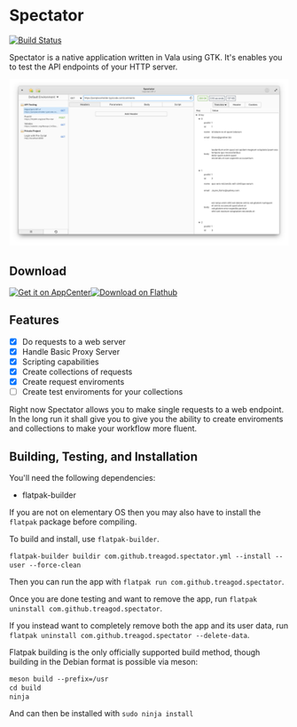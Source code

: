 
# Spectator
[![Build Status](https://travis-ci.com/treagod/spectator.svg?branch=main)](https://travis-ci.com/treagod/spectator)

Spectator is a native application written in Vala using GTK. It's enables you to test the
API endpoints of your HTTP server.

![Screenshot GET JSON](screenshots/screenshot1.png)

## Download

<a href="https://appcenter.elementary.io/com.github.treagod.spectator/"><img  height='80' src="https://appcenter.elementary.io/badge.svg" alt="Get it on AppCenter"></a><a href='https://flathub.org/apps/details/com.github.treagod.spectator'><img height='80' alt='Download on Flathub' src='https://flathub.org/assets/badges/flathub-badge-en.png'/></a>

## Features

- [x] Do requests to a web server
- [x] Handle Basic Proxy Server
- [x] Scripting capabilities
- [x] Create collections of requests
- [x] Create request enviroments
- [ ] Create test enviroments for your collections

Right now Spectator allows you to make single requests to a web endpoint. In the long run
it shall give you to give you the ability to create enviroments and collections to make
your workflow more fluent.

## Building, Testing, and Installation

You'll need the following dependencies:
* flatpak-builder

If you are not on elementary OS then you may also have to install the `flatpak` package before compiling.

To build and install, use `flatpak-builder`.

    flatpak-builder buildir com.github.treagod.spectator.yml --install --user --force-clean

Then you can run the app with `flatpak run com.github.treagod.spectator`.

Once you are done testing and want to remove the app, run `flatpak uninstall com.github.treagod.spectator`.

If you instead want to completely remove both the app and its user data, run `flatpak uninstall com.github.treagod.spectator --delete-data`.

Flatpak building is the only officially supported build method, though building in the Debian format is possible via meson:

    meson build --prefix=/usr
    cd build
    ninja

And can then be installed with `sudo ninja install`
